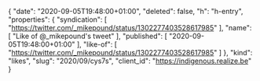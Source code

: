 {
  "date": "2020-09-05T19:48:00+01:00",
  "deleted": false,
  "h": "h-entry",
  "properties": {
    "syndication": [
      "https://twitter.com/_mikepound/status/1302277403528617985"
    ],
    "name": [
      "Like of @_mikepound's tweet"
    ],
    "published": [
      "2020-09-05T19:48:00+01:00"
    ],
    "like-of": [
      "https://twitter.com/_mikepound/status/1302277403528617985"
    ]
  },
  "kind": "likes",
  "slug": "2020/09/cys7s",
  "client_id": "https://indigenous.realize.be"
}
